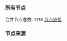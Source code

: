 ### 所有节点
合并节点总数: `1255`
[节点链接](https://raw.githubusercontent.com/rzhy1/11/master/sub/sub_merge_base64.txt)

### 节点来源
